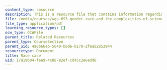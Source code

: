 ```yaml
---
content_type: resource
description: This is a resource file that contains information regarding race case.
file: /media/courses/wgs-693-gender-race-and-the-complexities-of-science-and-technology-a-problem-based-learning-experiment-spring-2009/17819b04fee94c8882efcd45c2e6edd6_MITWGS_693S09_res01.pdf
file_type: application/pdf
learning_resource_types: []
ocw_type: OCWFile
parent_title: Related Resources
parent_type: CourseSection
parent_uid: 4a8b66eb-5040-b6de-b170-2fea52852944
resourcetype: Document
title: Race case
uid: 17819b04-fee9-4c88-82ef-cd45c2e6edd6
---
```

